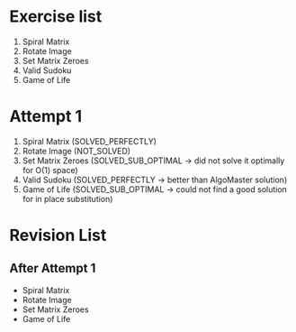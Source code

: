 # Exercise list 
1. Spiral Matrix
2. Rotate Image 
3. Set Matrix Zeroes 
4. Valid Sudoku 
5. Game of Life

# Attempt 1
1. Spiral Matrix (SOLVED_PERFECTLY)
2. Rotate Image (NOT_SOLVED)
3. Set Matrix Zeroes (SOLVED_SUB_OPTIMAL -> did not solve it optimally for O(1) space)
4. Valid Sudoku (SOLVED_PERFECTLY -> better  than AlgoMaster solution)
5. Game of Life (SOLVED_SUB_OPTIMAL -> could not find a good solution for in place substitution)


# Revision List
## After Attempt 1
* Spiral Matrix
* Rotate Image 
* Set Matrix Zeroes
* Game of Life